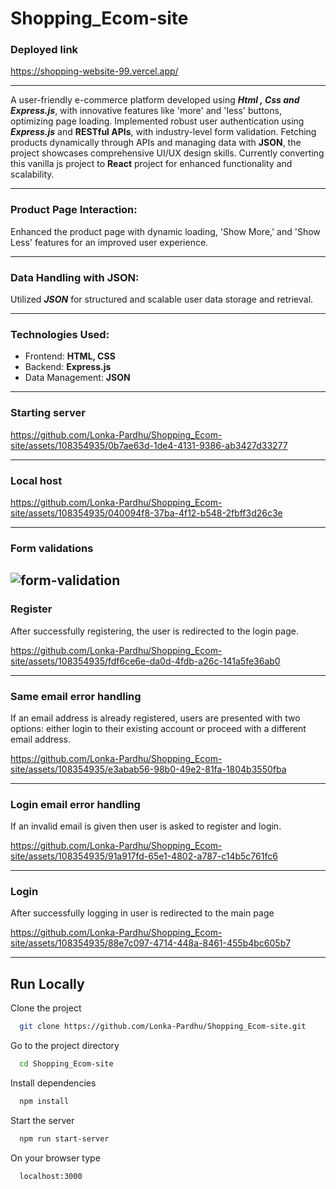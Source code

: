 # Shopping_Ecom-site


### Deployed link
https://shopping-website-99.vercel.app/

---

A user-friendly e-commerce platform developed using ***Html , Css and Express.js***, with innovative features
like 'more' and 'less' buttons, optimizing page loading. Implemented robust user authentication using ***Express.js*** and **RESTful APIs**, with
industry-level form validation. Fetching products dynamically through APIs and managing data with **JSON**, the project showcases comprehensive
UI/UX design skills. Currently converting this vanilla js project to **React** project for enhanced functionality and scalability.


---

### Product Page Interaction:    
Enhanced the product page with dynamic loading, 'Show More,' and 'Show Less' features for an improved user experience.

---

### Data Handling with JSON:   
Utilized ***JSON*** for structured and scalable user data storage and retrieval.

---

### Technologies Used:    
* Frontend: **HTML, CSS**     
* Backend: **Express.js**     
* Data Management: **JSON**    

---
### Starting server


https://github.com/Lonka-Pardhu/Shopping_Ecom-site/assets/108354935/0b7ae63d-1de4-4131-9386-ab3427d33277

---

### Local host   


https://github.com/Lonka-Pardhu/Shopping_Ecom-site/assets/108354935/040094f8-37ba-4f12-b548-2fbff3d26c3e

---
### Form validations 
![form-validation](https://github.com/Lonka-Pardhu/Shopping_Ecom-site/assets/108354935/952cf090-5c9d-45d2-8ce7-b4b41ca36b0d)   
---    

### Register     
After successfully registering, the user is redirected to the login page. 


https://github.com/Lonka-Pardhu/Shopping_Ecom-site/assets/108354935/fdf6ce6e-da0d-4fdb-a26c-141a5fe36ab0


    
---   


### Same email error handling     
If an email address is already registered, users are presented with two options: either login to their existing account or proceed with a different email address.


https://github.com/Lonka-Pardhu/Shopping_Ecom-site/assets/108354935/e3abab56-98b0-49e2-81fa-1804b3550fba


    
   
   
   
---      

### Login email error handling     
If an invalid email is given then user is asked to register and login.   


https://github.com/Lonka-Pardhu/Shopping_Ecom-site/assets/108354935/91a917fd-65e1-4802-a787-c14b5c761fc6



---   

### Login    
After successfully logging in user is redirected to the main page


https://github.com/Lonka-Pardhu/Shopping_Ecom-site/assets/108354935/88e7c097-4714-448a-8461-455b4bc605b7


   
---
## Run Locally

Clone the project

```bash
  git clone https://github.com/Lonka-Pardhu/Shopping_Ecom-site.git
```

Go to the project directory

```bash
  cd Shopping_Ecom-site
```

Install dependencies

```bash
  npm install
```

Start the server

```bash
  npm run start-server
```

On your browser type
```bash
  localhost:3000
```

